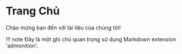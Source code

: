 # Trang Chủ

Chào mừng bạn đến với tài liệu của chúng tôi!

!!! note
    Đây là một ghi chú quan trọng sử dụng Markdown extension 'admonition'.
